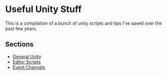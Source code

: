 # Useful Unity Stuff

This is a compilation of a bunch of unity scripts and tips I've saved over the past few years.

## Sections

  * [General Unity](notes/general-unity.md)
  * [Editor Scripts](notes/editor.md)
  * [Event Channels](notes/event-channels.md)
